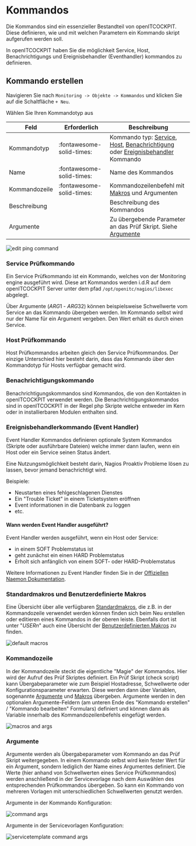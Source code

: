 # Kommandos

Die Kommandos sind ein essenzieller Bestandteil von openITCOCKPIT. Diese definieren, wie und mit welchen Parametern ein
Kommando skript aufgerufen werden soll.

In openITCOCKPIT haben Sie die möglichkeit Service, Host, Benachrichtigungs und Ereignisbehandler (Eventhandler)
kommandos zu definieren.

## Kommando erstellen

Navigieren Sie nach `Monitoring -> Objekte -> Kommandos` und klicken Sie auf die Schaltfläche `+ Neu`.

Wählen Sie Ihren Kommandotyp aus

| Feld | Erforderlich | Beschreibung |
|---|---|---|
| Kommandotyp | :fontawesome-solid-times: | Kommando typ: [Service](#service-prüfkommando), [Host](#host-prüfkommando), [Benachrichtigung](#benachrichtigungskommando) oder [Ereignisbehandler](#ereignisbehandlerkommando-(eventhandler)) Kommando |
| Name | :fontawesome-solid-times: | Name des Kommandos |
| Kommandozeile | :fontawesome-solid-times: | Kommandozeilenbefehl mit [Makros](#standardmakros-und-benutzerdefinierte-makros) und Argumenten |
| Beschreibung |  | Beschreibung des Kommandos |
| Argumente |  | Zu übergebende Parameter an das Prüf Skript. Siehe [Argumente](#argumente) |

![edit ping command](/images/commands-edit-ping.png)

### Service Prüfkommando

Ein Service Prüfkommando ist ein Kommando, welches von der Monitoring engine ausgeführt wird. Diese art Kommandos werden
i.d.R auf dem openITCOCKPIT Server unter dem pfad `/opt/openitc/nagios/libexec` abgelegt.

Über Argumente ($ARG1$ - $ARG32$) können beispielsweise Schwellwerte vom Service an das Kommando übergeben werden. Im
Kommando selbst wird nur der Name für ein Argument vergeben. Den Wert erhält es durch einen Service.

### Host Prüfkommando

Host Prüfkommandos arbeiten gleich den Service Prüfkommandos. Der einzige Unterschied hier besteht darin, dass das
Kommando über den Kommandotyp für Hosts verfügbar gemacht wird.

### Benachrichtigungskommando

Benachrichtigungskommandos sind Kommandos, die von den Kontakten in openITCOCKPIT verwendet werden. Die
Benachrichtigungskommandos sind in openITCOCKPIT in der Regel php Skripte welche entweder im Kern oder in
installierbaren Modulen enthalten sind.

### Ereignisbehandlerkommando (Event Handler)

Event Handler Kommandos definieren optionale System Kommandos (Skripte oder ausführbare Dateien) welche immer dann laufen,
wenn ein Host oder ein Service seinen Status ändert.

Eine Nutzungsmöglichkeit besteht darin, Nagios Proaktiv Probleme lösen zu lassen, bevor jemand benachrichtigt wird.

Beispiele:

- Neustarten eines fehlgeschlagenen Dienstes
- Ein "Trouble Ticket" in einem Ticketsystem eröffnen
- Event informationen in die Datenbank zu loggen
- etc.

#### Wann werden Event Handler ausgeführt? 

Event Handler werden ausgeführt, wenn ein Host oder Service:

- in einem SOFT Problemstatus ist
- geht zunächst ein einen HARD Problemstatus
- Erholt sich anfänglich von einem SOFT- oder HARD-Problemstatus

Weitere Informationen zu Event Handler finden Sie in der [Offiziellen Naemon Dokumentation](https://www.naemon.org/documentation/usersguide/eventhandlers.html).

### Standardmakros und Benutzerdefinierte Makros

Eine Übersicht über alle verfügbaren [Standardmakros](../macros/#standard-makros), die z.B. in der Kommandozeile
verwendet werden können finden sich beim Neu erstellen oder editieren eines Kommandos in der oberen leiste. Ebenfalls
dort ist unter "$USERn$" auch eine Übersicht der [Benutzerdefinierten Makros](../macros/) zu finden.

![default macros](/images/UserDefinedMacros-DefaultMacroOverview.png)

### Kommandozeile

In der Kommandozeile steckt die eigentliche "Magie" der Kommandos. Hier wird der Aufruf des Prüf Skriptes definiert. Ein
Prüf Skript (check script) kann Übergabeparameter wie zum Beispiel Hostadresse, Schwellwerte oder
Konfigurationsparameter erwarten. Diese werden dann über Variablen, sogenannte [Argumente](#argumente)
und [Makros](#standardmakros-und-benutzerdefinierte-makros) übergeben. Argumente werden in den optionalen
Argumente-Feldern (am unteren Ende des "Kommando erstellen" / "Kommando bearbeiten" Formulars) definiert und können dann als Variable
innerhalb des Kommandozeilenbefehls eingefügt werden.

![macros and args](/images/commands-commandline-macros-args.png)

### Argumente

Argumente werden als Übergabeparameter vom Kommando an das Prüf Skript weitergegeben. In einem Kommando selbst wird kein
fester Wert für ein Argument, sondern lediglich der Name eines Argumentes definiert. Die Werte (hier anhand von
Schwellwerten eines Service Prüfkommandos) werden anschließend in der Servicevorlage nach dem Auswählen des
entsprechenden Prüfkommandos übergeben. So kann ein Kommando von mehreren Vorlagen mit unterschiedlichen Schwellwerten
genutzt werden.

Argumente in der Kommando Konfiguration:

![command args](/images/commandargs.png)

Argumente in der Servicevorlagen Konfiguration:

![servicetemplate command args](/images/servicetemplate-commandargs.png)
